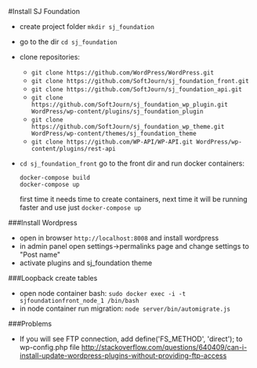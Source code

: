 #Install SJ Foundation 

* create project folder `mkdir sj_foundation`
* go to the dir `cd sj_foundation`
* clone repositories:
    *  `git clone https://github.com/WordPress/WordPress.git`
    *  `git clone https://github.com/SoftJourn/sj_foundation_front.git`
    *  `git clone https://github.com/SoftJourn/sj_foundation_api.git`
    *  `git clone https://github.com/SoftJourn/sj_foundation_wp_plugin.git WordPress/wp-content/plugins/sj_foundation_plugin`
    *  `git clone https://github.com/SoftJourn/sj_foundation_wp_theme.git WordPress/wp-content/themes/sj_foundation_theme`
    *  `git clone https://github.com/WP-API/WP-API.git WordPress/wp-content/plugins/rest-api`
* `cd sj_foundation_front` go to the front dir and run docker containers:
    
    ```
    docker-compose build
    docker-compose up
    ```
    first time it needs time to create containers, next time it will be running faster and use just `docker-compose up`


###Install Wordpress

* open in browser `http://localhost:8008` and install wordpress
* in admin panel open settings->permalinks page and change settings to "Post name"
* activate plugins and sj_foundation theme

###Loopback create tables

* open node container bash: `sudo docker exec -i -t sjfoundationfront_node_1 /bin/bash`
* in node container run migration: `node server/bin/automigrate.js`

###Problems

* If you will see FTP connection, add define('FS_METHOD', 'direct'); to wp-config.php file
http://stackoverflow.com/questions/640409/can-i-install-update-wordpress-plugins-without-providing-ftp-access


